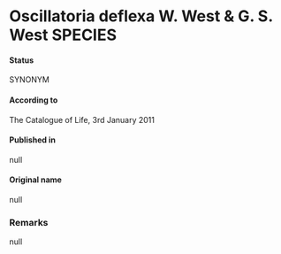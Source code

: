 Oscillatoria deflexa W. West & G. S. West SPECIES
=======

#### Status
SYNONYM

#### According to
The Catalogue of Life, 3rd January 2011

#### Published in
null

#### Original name
null

### Remarks
null